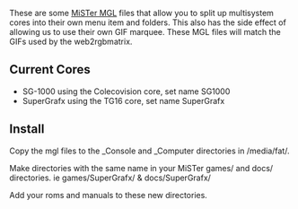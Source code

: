 These are some [MiSTer MGL](https://mister-devel.github.io/MkDocs_MiSTer/advanced/mgl/) files that allow you to split up multisystem cores into their own menu item and folders. This also has the side effect of allowing us to use their own GIF marquee.  These MGL files will match the GIFs used by the web2rgbmatrix.

Current Cores
-------
- SG-1000 using the Colecovision core, set name SG1000
- SuperGrafx using the TG16 core, set name SuperGrafx

Install
-------

Copy the mgl files to the _Console and _Computer directories in /media/fat/.

Make directories with the same name in your MiSTer games/ and docs/ directories. ie games/SuperGrafx/ & docs/SuperGrafx/

Add your roms and manuals to these new directories.
